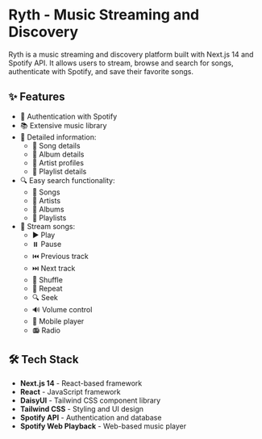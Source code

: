 # Ryth - Music Streaming and Discovery

Ryth is a music streaming and discovery platform built with Next.js 14 and Spotify API. It allows users to stream, browse and search for songs, authenticate with Spotify, and save their favorite songs.

## ✨ Features

- 🔑 Authentication with Spotify
- 📚 Extensive music library
- 📝 Detailed information:
  - 🎵 Song details
  - 📔 Album details
  - 👥 Artist profiles
  - 📃 Playlist details
- 🔍 Easy search functionality:
  - 🎵 Songs
  - 👥 Artists
  - 📔 Albums
  - 📃 Playlists
- 🎵 Stream songs:
  - ▶️ Play
  - ⏸️ Pause
  - ⏮️ Previous track
  - ⏭️ Next track
  - 🔀 Shuffle
  - 🔁 Repeat
  - 🔍 Seek
  - 🔊 Volume control
  - 📱 Mobile player
  - 📻 Radio

## 🛠️ Tech Stack

- **Next.js 14** - React-based framework
- **React** - JavaScript framework
- **DaisyUI** - Tailwind CSS component library
- **Tailwind CSS** - Styling and UI design
- **Spotify API** - Authentication and database
- **Spotify Web Playback** - Web-based music player
